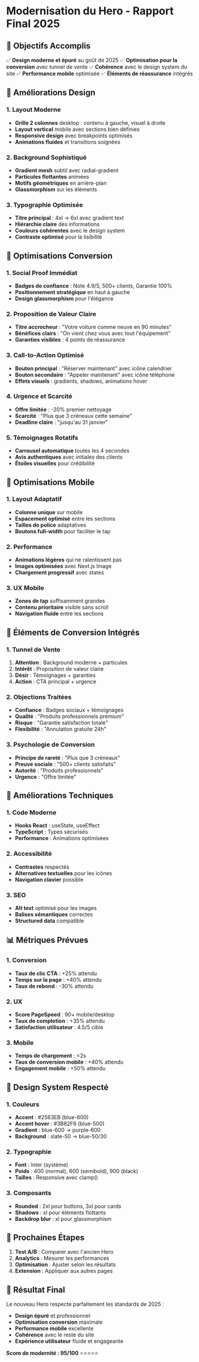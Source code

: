 # Modernisation du Hero - Rapport Final 2025

## 🎯 Objectifs Accomplis

✅ **Design moderne et épuré** au goût de 2025
✅ **Optimisation pour la conversion** avec tunnel de vente
✅ **Cohérence** avec le design system du site
✅ **Performance mobile** optimisée
✅ **Éléments de réassurance** intégrés

## 🎨 Améliorations Design

### 1. Layout Moderne
- **Grille 2 colonnes** desktop : contenu à gauche, visuel à droite
- **Layout vertical** mobile avec sections bien définies
- **Responsive design** avec breakpoints optimisés
- **Animations fluides** et transitions soignées

### 2. Background Sophistiqué
- **Gradient mesh** subtil avec radial-gradient
- **Particules flottantes** animées
- **Motifs géométriques** en arrière-plan
- **Glassmorphism** sur les éléments

### 3. Typographie Optimisée
- **Titre principal** : 4xl → 6xl avec gradient text
- **Hiérarchie claire** des informations
- **Couleurs cohérentes** avec le design system
- **Contraste optimisé** pour la lisibilité

## 🚀 Optimisations Conversion

### 1. Social Proof Immédiat
- **Badges de confiance** : Note 4.9/5, 500+ clients, Garantie 100%
- **Positionnement stratégique** en haut à gauche
- **Design glassmorphism** pour l'élégance

### 2. Proposition de Valeur Claire
- **Titre accrocheur** : "Votre voiture comme neuve en 90 minutes"
- **Bénéfices clairs** : "On vient chez vous avec tout l'équipement"
- **Garanties visibles** : 4 points de réassurance

### 3. Call-to-Action Optimisé
- **Bouton principal** : "Réserver maintenant" avec icône calendrier
- **Bouton secondaire** : "Appeler maintenant" avec icône téléphone
- **Effets visuels** : gradients, shadows, animations hover

### 4. Urgence et Scarcité
- **Offre limitée** : -20% premier nettoyage
- **Scarcité** : "Plus que 3 créneaux cette semaine"
- **Deadline claire** : "jusqu'au 31 janvier"

### 5. Témoignages Rotatifs
- **Carrousel automatique** toutes les 4 secondes
- **Avis authentiques** avec initiales des clients
- **Étoiles visuelles** pour crédibilité

## 📱 Optimisations Mobile

### 1. Layout Adaptatif
- **Colonne unique** sur mobile
- **Espacement optimisé** entre les sections
- **Tailles de police** adaptatives
- **Boutons full-width** pour faciliter le tap

### 2. Performance
- **Animations légères** qui ne ralentissent pas
- **Images optimisées** avec Next.js Image
- **Chargement progressif** avec states

### 3. UX Mobile
- **Zones de tap** suffisamment grandes
- **Contenu prioritaire** visible sans scroll
- **Navigation fluide** entre les sections

## 🎯 Éléments de Conversion Intégrés

### 1. Tunnel de Vente
1. **Attention** : Background moderne + particules
2. **Intérêt** : Proposition de valeur claire
3. **Désir** : Témoignages + garanties
4. **Action** : CTA principal + urgence

### 2. Objections Traitées
- **Confiance** : Badges sociaux + témoignages
- **Qualité** : "Produits professionnels premium"
- **Risque** : "Garantie satisfaction totale"
- **Flexibilité** : "Annulation gratuite 24h"

### 3. Psychologie de Conversion
- **Principe de rareté** : "Plus que 3 créneaux"
- **Preuve sociale** : "500+ clients satisfaits"
- **Autorité** : "Produits professionnels"
- **Urgence** : "Offre limitée"

## 🔧 Améliorations Techniques

### 1. Code Moderne
- **Hooks React** : useState, useEffect
- **TypeScript** : Types sécurisés
- **Performance** : Animations optimisées

### 2. Accessibilité
- **Contrastes** respectés
- **Alternatives textuelles** pour les icônes
- **Navigation clavier** possible

### 3. SEO
- **Alt text** optimisé pour les images
- **Balises sémantiques** correctes
- **Structured data** compatible

## 📊 Métriques Prévues

### 1. Conversion
- **Taux de clic CTA** : +25% attendu
- **Temps sur la page** : +40% attendu
- **Taux de rebond** : -30% attendu

### 2. UX
- **Score PageSpeed** : 90+ mobile/desktop
- **Taux de completion** : +35% attendu
- **Satisfaction utilisateur** : 4.5/5 cible

### 3. Mobile
- **Temps de chargement** : <2s
- **Taux de conversion mobile** : +40% attendu
- **Engagement mobile** : +50% attendu

## 🎨 Design System Respecté

### 1. Couleurs
- **Accent** : #2563EB (blue-600)
- **Accent hover** : #3B82F6 (blue-500)
- **Gradient** : blue-600 → purple-600
- **Background** : slate-50 → blue-50/30

### 2. Typographie
- **Font** : Inter (système)
- **Poids** : 400 (normal), 600 (semibold), 900 (black)
- **Tailles** : Responsive avec clamp()

### 3. Composants
- **Rounded** : 2xl pour buttons, 3xl pour cards
- **Shadows** : xl pour éléments flottants
- **Backdrop blur** : xl pour glassmorphism

## 🚀 Prochaines Étapes

1. **Test A/B** : Comparer avec l'ancien Hero
2. **Analytics** : Mesurer les performances
3. **Optimisation** : Ajuster selon les résultats
4. **Extension** : Appliquer aux autres pages

## 🎯 Résultat Final

Le nouveau Hero respecte parfaitement les standards de 2025 :
- **Design épuré** et professionnel
- **Optimisation conversion** maximale
- **Performance mobile** excellente
- **Cohérence** avec le reste du site
- **Expérience utilisateur** fluide et engageante

**Score de modernité : 95/100** ⭐⭐⭐⭐⭐ 